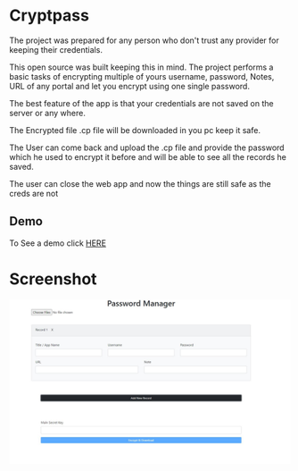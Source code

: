 # Cryptpass

The project was prepared for any person who don't trust any provider for keeping their credentials.

This open source was built keeping this in mind. The project performs a basic tasks of encrypting multiple of yours username, password, Notes, URL of any portal and let you encrypt using one single password.

The best feature of the app is that your credentials are not saved on the server or any where.

The Encrypted file .cp file will be downloaded in you pc keep it safe.

The User can come back and upload the .cp file and provide the password which he used to encrypt it before and will be able to see all the records he saved.

The user can close the web app and now the things are still safe as the creds are not

## Demo

To See a demo click [HERE](https://iamsourabh-in.github.io/cryptpass.io/)


# Screenshot

![home screen](https://github.com/codeRusty/cryptpass.io/blob/master/src/assets/UI.JPG?raw=true)
